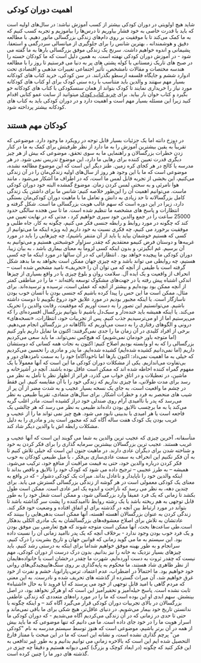 ## اهمیت دوران کودکی
شاید هیچ اولویتی در دوران کودکی بیشتر از کسب آموزش نباشد: در سال‌های اولیه است که باید با قدرت خاصی به خود فشار بیاوریم تا درس‌ها را بیاموزیم و تجربه کسب کنیم که به ما کمک می‌کند تا با موفقیت بر روی دام‌های زندگی بزرگسالی مانور دهیم. با مطالعه دقیق و هوشمندانه ، بهترین شانس را برای جلوگیری از میانسالی سردرگمی و استعفا، پشیمانی و اندوه خواهیم داشت.  سرنخ یک زندگی موفق بزرگسالی بارها به ما گفته می شود - در آموزش دوران کودکی نهفته است. به همین دلیل است که ما کودکان خسته را در صبح های تاریک زمستانی با کوله پشتی های پر به دنیا می فرستیم تا روز را با مطالعه هندسه مختصات و مقالات نامشخص، تأثیر اجتماعی تغییرات مذهبی و اقتصادی تحت ادوارد ششم و جایگاه فلسفه ارسطو بگذرانند. در سن کودکی، خرید کتاب های کودکانه بسیار مهم سهتند و والدین باید متناسب با رده سنی کودک برای او کتاب های کودکانه مورد نیاز را خریداری نمایند تا کودک بتواند از همان سنسکودکی با کتاب های کودکانه خو بگیرد و کتاب خوان بار بیاید. برای [خرید کتاب کودک](https://amooketabi.ir/product-category/kids-book/) میتوانید از سایت عمو کتابی اقدام کنید زیرا این مسئله بسیار مهم است و اهمیت دارد و در دوران کودکی باید به کتاب های کودکانه بیشتر پرداخته شود.

## کودکان مهم هستند
در دوزخ دانته اما یک جزئیات بسیار قابل توجه در رویکرد ما وجود دارد.  موضوعی که تقریباً به یقین بیشترین آموزش را به ما دارد از نظر ظرفیتش برای کمک به ما در کنار زدن خطرات بزرگسالان و راهنمایی ما به سوی تحقق، موضوعی که بیش از هر چیز دیگری قدرت تعیین کننده برای رهایی ما دارد، این موضوع تدریس نمی شود. در هر مدرسه یا کالج در هر کجای کره زمین. طنز دیگر این است که این موضوع مطالعه نشده، موضوعی است که ما با این وجود هر روز از سال‌های اولیه زندگی‌مان را در آن زندگی می‌کنیم، این بخشی از تجربه قابل لمس ما است، که در اطراف ما آشکار می‌شود ، مانند هوا نامرئی و به سختی لمس کردن زمان.  موضوع گمشده البته خود دوران کودکی ماست. می‌توانیم اهمیت آن را این‌طور خلاصه کنیم: شانس ما برای داشتن یک زندگی کامل بزرگسالانه تا حد زیادی به دانش و تعامل ما با ماهیت دوران کودکی‌مان بستگی دارد، زیرا در این دوره است که سهم غالب هویت بزرگسالی ما است. شکل گرفته و انتظارات و پاسخ های مشخصه ما تنظیم شده است.  ما تا سن هجده سالگی حدود 25000 ساعت را در جمع والدین خود سپری خواهیم کرد ، مدتی که در نهایت تعیین می کند که چگونه در مورد روابط و رابطه جنسی فکر می کنیم، چگونه به کار، جاه طلبی و موفقیت برخورد می کنیم، چه فکری نسبت به خود داریم (به ویژه اینکه ما می‌توانیم از کسی که هستیم خوشمان بیاید یا باید از آن متنفر باشیم)، چه چیزهایی را باید در مورد غریبه‌ها و دوستان فرض کنیمو معتقدیم که چقدر سزاوار خوشبختی هستیم و می‌توانیم به آن برسیم. غم انگیزتر، و بدون اینکه کسی لزوماً به معنای بیماری باشد ، به بیان زیبا، دوران کودکی ما پیچیده خواهد بود
. انتظاراتی که در آن سالها در مورد اینکه ما چه کسی هستیم، چه روابطی می تواند باشد و چه چیزی جهان ممکن است بخواهد به ما بدهد شکل گرفته است با طیفی از آنچه که می توان آن را «تحریف» نامید مشخص شده است – انحراف از واقعیت و یک ایده آل.  سلامت روان و بلوغ  چیزی یا در واقع بسیاری از چیزها اندکی اشتباه پیش رفته یا در جهت‌های مشکوک توسعه یافته‌اند - ما را در مناطقی کمتر از آنچه ممکن بود بوده‌ایم و بیشتر از آنچه که عملی است، ترسیده و ترسیده‌اند. برای مثال، ممکن است ما این حس را پیدا کرده باشیم که جنسی بودن با انسان خوب بودن ناسازگار است.  یا اینکه مجبور بودیم در مورد علایق خود دروغ بگوییم تا دوست داشته باشیم.  می‌توانستیم این تصور را به دست آوریم که موفقیت، رقابت والدین را تحریک می‌کند.  یا اینکه همیشه باید خنده‌دار و سبک‌دل باشیم تا بتوانیم بزرگسال افسرده‌ای را که می‌پرستیم اما از او می‌ترسیدیم جذب کنیم. پس از تجربیات خود، انتظارات، «نسخه‌های» درونی و الگوهای رفتاری را به دست می‌آوریم که ناآگاهانه در بزرگسالی انجام می‌دهیم.  برخی از افراد کلیدی در آن زمان ما را جدی نمی‌گرفتند: اکنون ما تمایل داریم باور کنیم (اما متوجه باور خودمان نمی‌شویم) که هیچ‌کس نمی‌تواند.  ما باید سعی می‌کردیم بزرگسالی را که به او وابسته بودیم اصلاح کنیم: اکنون به نجات همه کسانی که دوستشان داریم (اما نمی‌دانیم کشیده شده‌ایم) کشیده شده‌ایم.  ما پدر و مادری را تحسین می‌کردیم که خیلی به ما اهمیت نمی‌داد: اکنون بارها اما ناخودآگاه) خود را به سمت نامزدهای دور و بی‌تفاوت می‌اندازیم. یکی از مشکلات دوران کودکی ما این است که آنها معمولاً با یک مفهوم گمراه کننده احاطه شده اند که ممکن است عاقل بوده باشند. آنچه در آشپزخانه و ماشین، در تعطیلات و در اتاق خواب می گذرد، فراتر از اظهار نظر یا تأمل به نظر می رسد برای مدت طولانی، ما چیزی نداریم که زندگی خود را با آن مقایسه کنیم. این فقط در چشم ما واقعیت است، به جای یک نسخه بسیار عجیب و به شدت مضر از آن پر از شیب های منحصر به فرد و خطرات آشکار.  برای سال‌های متمادی، تقریباً طبیعی به نظر می‌رسد که پدر با ناامیدی آرام روی صندلی خود دراز کشیده است، مادر اغلب گریه می‌کند یا به ما برچسب نالایق بودن داده‌اند طبیعی به نظر می رسد که هر چالشی یک فاجعه است یا هر امیدی با بدبینی نابود می شود.  هیچ چیز نمی تواند ما را از عجیب و غریب بودن یک کودک هفت ساله آگاه کند که مجبور است پدر و مادری را به دلیل مشکلات رابطه اش با والدین دیگر شاد کند.

متأسفانه، آخرین چیزی که عجیب ترین والدین به شما می گویند این است که آنها عجیب و غریب هستند.  عجیب ترین بزرگسالان بیشترین سرمایه گذاری را برای فکر کردن به خود و شناخته شدن برای دیگران عادی دارند.  در ماهیت جنون این است که خیلی تلاش کنیم تا به آن فکر نکنیم
این انحراف به سمت عادی‌سازی بی‌فکر ، با میل طبیعی کودکان به خوب فکر کردن درباره والدین خود، حتی به قیمت مراقبت از منافع خود، ترکیب می‌شود. همیشه – به طرز عجیبی – ترجیح داده می شود که کودک خود را نالایق و ناقص بداند تا اینکه والدین خود را ناپایدار و ناعادل بداند. میراث یک کودکی دشوار - که در واقع به معنای یک کودکی معمولی است در هر گوشه از زندگی بزرگسالی گسترش می یابد. برای چندین دهه، به نظر می رسد که ناراحت و اندوه یک امر عادی است.  ممکن است طول بکشد تا زمانی که یک فرد عمیقاً وارد بزرگسالی شود، و ممکن است شغل خود را به طور قابل توجهی به هم ریخته باشد یا یک رشته روابط ناامیدکننده را پشت سر گذاشته باشد تا بتواند در مورد ارتباط بین آنچه در گذشته برای او اتفاق افتاده و وضعیت خود فکر کند.  زندگی کردن به عنوان بزرگسالان  آهسته آهسته، آنها ممکن است بدهی‌هایی را ببینند که عادتشان به تلاش برای اصلاح معشوقه‌های بزرگسالشان به یک مادری الکلی بدهکار است.طی ساعت‌ها بحث، آنها ممکن است متوجه شوند که هیچ تعارضی بین موفق بودن و یک فرد خوب بودن وجود ندارد - برخلاف آنچه که یک پدر ناامید زمانی آن را نسبت داده بود. این سیستم به ما می گوید زمانی که قوانین جهان و تاریخ بشریت را درک کنیم، سرانجام و به طور بهینه موفق خواهیم شداما برای اینکه به درستی رشد کنیم، باید چیزهای بسیار نزدیک به خانه را نیز بدانیم.  بدون درک درست از دوران کودکی، مهم نیست که چقدر ثروت به دست آورده‌ایم، شهرت ما چقدر درخشان است یا خانواده‌هایمان از نظر ظاهری شاد هستند، ما محکوم به پایه‌گذاری بر روی سنگ‌هایپیچیدگی‌های روانی خود خواهیم بود.  ما احتمالاً در اضطراب، عدم اعتماد، ترس،پارانویا، خشم و نفرت از خود غرق خواهیم شد، آن میراث گسترده از گذشته های تحریف شده و نادرست. به این معنی که مردم گاهی با امید قابل توجهی از خود می پرسند که آیا فروید تا به حال «اشتباه» ثابت نشده است.  پاسخ حیله‌آمیز و تحقیرآمیز این است که او هرگز نخواهد بود، در اصل بینشش.  سهم ابدی او این بوده است که ما را در مورد راه‌های متعددی که زندگی عاطفی بزرگسالان در بالای تجربیات دوران کودکی قرار می‌گیرد آگاه کند – و اینکه چگونه با ندانستن تاریخ خود بیمار می‌شویم. در دنیای عاقل‌تر، هیچ شکی برای ما باقی نمی‌ماند  و حتی تا حدی در زمانی که در آن زندگی می‌کردیم آگاه می‌شدیم - که دوران کودکی ما اسرار هویت ما را در خود جای داده است.  ما می دانیم که تنها موضوعی که ما باید بیش از همه در آن برتر باشیم، موضوعی است که هنوز توسط سیستم مدرسه به نام "کودکی من" پرچم گذاری نشده است، و نشانه این است که ما در این مبحث با ممتاز فارغ التحصیل شده ایم این است که بالاخره زمانی می توانیم بدانیم و  به طور غیر تدافعی به این فکر کنید که چگونه (در ابعاد کوچک و بزرگ) کمی دیوانه هستیم و دقیقاً چه چیزی در گذشته های دور ما را چنین کرده است.


